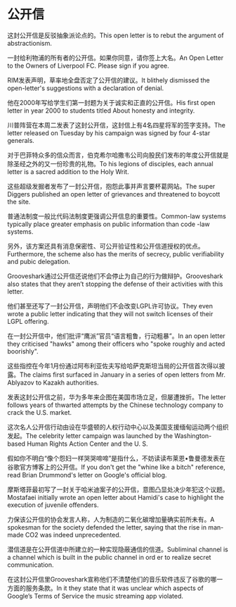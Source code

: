 # 公开信

<p><span class="chinese">这封公开信是反驳抽象派论点的。</span><span class="english">This open letter is to rebut the argument of abstractionism.</span></p>

<p><span class="chinese">一封给利物浦的所有者的公开信。如果你同意，请你签上大名。</span><span class="english">An Open Letter to the Owners of Liverpool FC. Please sign if you agree.</span></p>

<p><span class="chinese">RIM发表声明，草率地全盘否定了公开信的建议。</span><span class="english">It blithely dismissed the open-letter's suggestions with a declaration of denial.</span></p>

<p><span class="chinese">他在2000年写给学生们第一封题为关于诚实和正直的公开信。</span><span class="english">His first open letter in year 2000 to students titled About honesty and integrity.</span></p>

<p><span class="chinese">川普阵营在本周二发表了这封公开信，这封信上有4名四星将军的签字支持。</span><span class="english">The letter released on Tuesday by his campaign was signed by four 4-star generals.</span></p>

<p><span class="chinese">对于巴菲特众多的信众而言，伯克希尔哈撒韦公司向股民们发布的年度公开信就是除圣经之外的又一份珍贵的礼物。</span><span class="english">To his legions of disciples, each annual letter is a sacred addition to the Holy Writ.</span></p>

<p><span class="chinese">这些超级发掘者发布了一封公开信，抱怨此事并声言要杯葛网站。</span><span class="english">The super Diggers published an open letter of grievances and threatened to boycott the site.</span></p>

<p><span class="chinese">普通法制度一般比代码法制度更强调公开信息的重要性。</span><span class="english">Common-law systems typically place greater emphasis on public information than code -law systems.</span></p>

<p><span class="chinese">另外，该方案还具有消息保密性、可公开验证性和公开信道授权的优点。</span><span class="english">Furthermore, the scheme also has the merits of secrecy, public verifiability and pubic delegation.</span></p>

<p><span class="chinese">Grooveshark通过公开信还说他们不会停止为自己的行为做辩护。</span><span class="english">Grooveshark also states that they aren’t stopping the defense of their activities with this letter.</span></p>

<p><span class="chinese">他们甚至还写了一封公开信，声明他们不会改变LGPL许可协议。</span><span class="english">They even wrote a public letter indicating that they will not switch licenses of their LGPL offering.</span></p>

<p><span class="chinese">在一封公开信中，他们批评“鹰派”官员“语言粗鲁，行动粗暴”。</span><span class="english">In an open letter they criticised "hawks" among their officers who "spoke roughly and acted boorishly".</span></p>

<p><span class="chinese">这些指控在今年1月份通过阿布利亚佐夫写给哈萨克斯坦当局的公开信首次得以披露。</span><span class="english">The claims first surfaced in January in a series of open letters from Mr. Ablyazov to Kazakh authorities.</span></p>

<p><span class="chinese">发表这封公开信之前，华为多年来企图在美国市场立足，但屡遭挫折。</span><span class="english">The letter follows years of thwarted attempts by the Chinese technology company to crack the U.S. market.</span></p>

<p><span class="chinese">这次名人公开信行动由设在华盛顿的人权行动中心以及美国支援缅甸运动两个组织发起。</span><span class="english">The celebrity letter campaign was launched by the Washington-based Human Rights Action Center and the U. S.</span></p>

<p><span class="chinese">假如你不明白“像个怨妇一样哭哭啼啼”是指什么，不妨读读布莱恩•鲁曼德发表在谷歌官方博客上的公开信。</span><span class="english">If you don't get the "whine like a bitch" reference, read Brian Drummond's letter on Google's official blog.</span></p>

<p><span class="chinese">摩斯塔菲最初写了一封关于哈米迪案子的公开信，意图凸显处决少年犯这个议题。</span><span class="english">Mostafaei initially wrote an open letter about Hamidi's case to highlight the execution of juvenile offenders.</span></p>

<p><span class="chinese">力保该公开信的协会发言人称，人为制造的二氧化碳增加量确实前所未有。</span><span class="english">A spokesman for the society defended the letter, saying that the rise in man-made CO2 was indeed unprecedented.</span></p>

<p><span class="chinese">潜信道是在公开信道中所建立的一种实现隐蔽通信的信道。</span><span class="english">Subliminal channel is a channel which is built in the public channel in ord er to realize secret communication.</span></p>

<p><span class="chinese">在这封公开信里Grooveshark宣称他们不清楚他们的音乐软件违反了谷歌的哪一方面的服务条款。</span><span class="english">In it they state that it was unclear which aspects of Google’s Terms of Service the music streaming app violated.</span></p>

